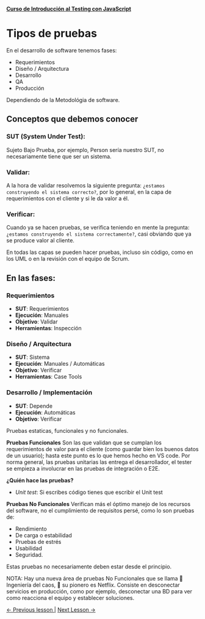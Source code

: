 **[Curso de Introducción al Testing con JavaScript](./../README.md)**

# Tipos de pruebas

En el desarrollo de software tenemos fases:
* Requerimientos
* Diseño / Arquitectura
* Desarrollo
* QA
* Producción

Dependiendo de la Metodológia de software.

## Conceptos que debemos conocer

### SUT (System Under Test):
Sujeto Bajo Prueba, por ejemplo, Person sería nuestro SUT, no necesariamente tiene que ser un sistema.

### Validar:
A la hora de validar resolvemos la siguiente pregunta: `¿estamos construyendo el sistema correcto?`, por lo general, en la capa de requerimientos con el cliente y si le da valor a él.

### Verificar:
Cuando ya se hacen pruebas, se verifica teniendo en mente la pregunta: `¿estamos construyendo el sistema correctamente?`, casi obviando que ya se produce valor al cliente.

En todas las capas se pueden hacer pruebas, incluso sin código, como en los UML o en la revisión con el equipo de Scrum.

## En las fases:

### Requerimientos
* __SUT__: Requerimientos
* __Ejecución__: Manuales
* __Objetivo__: Validar
* __Herramientas__: Inspección

### Diseño / Arquitectura
* __SUT__: Sistema
* __Ejecución__: Manuales / Automáticas
* __Objetivo__: Verificar
* __Herramientas__: Case Tools

### Desarrollo / Implementación
* __SUT__: Depende
* __Ejecución__: Automáticas
* __Objetivo__: Verificar

Pruebas estaticas, funcionales y no funcionales.

**Pruebas Funcionales** Son las que validan que se cumplan los requerimientos de valor para el cliente (como guardar bien los buenos datos de un usuario); hasta este punto es lo que hemos hecho en VS code. Por norma general, las pruebas unitarias las entrega el desarrollador, el tester se empieza a involucrar en las pruebas de integración o E2E.

**¿Quién hace las pruebas?**
* _Unit test_: Si escribes código tienes que escribir el Unit test

**Pruebas No Funcionales** Verifican más el óptimo manejo de los recursos del software, no el cumplimiento de requisitos persé, como lo son pruebas de:
* Rendimiento
* De carga o estabilidad
* Pruebas de estrés
* Usabilidad
* Seguridad.

Estas pruebas no necesariamente deben estar desde el principio.

NOTA: Hay una nueva área de pruebas No Funcionales que se llama 🐒 Ingeniería del caos, 🐒 su pionero es Netflix. Consiste en desconectar servicios en producción, como por ejemplo, desconectar una BD para ver como reacciona el equipo y establecer soluciones.

[<- Previous lesson |](./1-5-setup-implemented.md)
[Next Lesson ->](./1-7-methodologies.md)
